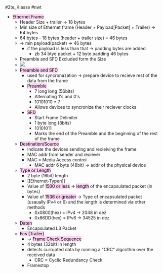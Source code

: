 #2te_Klasse #nwt 
- <mark style="background: #FFB8EBA6;">Ethernet Frame</mark>
	- Header Size + trailer → 18 bytes
	- Min size of Ethernet frame (Header + Payload[Packet] + Trailer) → 64 bytes
	- 64 bytes - 18 bytes (header + trailer size) = 46 bytes
	- → min payload(packet) → 46 bytes
		- if the payload is less than that → padding bytes are added
			- zb 34 btye packet + 12 byte padding 46 bytes
	- Preamble and SFD Excluded form the Size
	- ![](DR04-12-2023-27.excalidraw.svg)
	- <mark style="background: #FFB8EBA6;">Preamble and SFD</mark>
		- used for syncronazation → prepare device to recieve rest of the data from the frame
		- <mark style="background: #FFB8EBA6;">Preamble</mark>
			- 7 long long (56bits)
			- Alternating 1's and 0's
			- 10101010 * 7
			- Allows devices to syncronize their reciever clocks
		- <mark style="background: #FFB8EBA6;">SFD</mark>
			- Start Frame Delimiter
			- 1 byte long (8bits)
			- 10101011
			- Marks the end of the Preamble and the beginning of the rest of the frame
	- <mark style="background: #FFB8EBA6;">Destination/Source</mark>
		- Indicate the devices sending and recieiving the frame
		- MAC addr from sender and reciever
		- MAC = Media Access control
			- MAC addr 6 byte (48bit) → addr of the physical device
	- <mark style="background: #FFB8EBA6;">Type or Length</mark>
		- 2 byte (16bit) length
		- [[Ethernet-Typen]]
		- Value of <mark style="background: #FFB8EBA6;">1500 or less</mark> → <mark style="background: #FFB8EBA6;">length</mark> of the encapsulated packet (in bytes)
		- Value of <mark style="background: #FFB8EBA6;">1536 or greater</mark> → Type of encapsulated packet (usaually IPv4 or 6) and the length is determined via other methods
			- 0x0800(hex) = IPv4 → 2048 in dez
			- 0x86DD(hex) = IPv6 → 34525 in dez
	- <mark style="background: #FFB8EBA6;">Daten</mark>
		- Encapsulated L3 Packet
	- <mark style="background: #FFB8EBA6;">Fcs (Trailer)</mark>
		- → <mark style="background: #FFB8EBA6;">Frame Check Sequence</mark>
		- 4 bytes (32bit) in length
		- detects currupted data by running a "CRC" algorithm over the received data
			- CRC = Cyclic Redundancy Check
		- Framestop